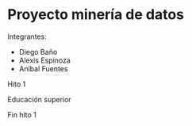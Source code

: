 # Proyecto minería de datos
Integrantes:
- Diego Baño
- Alexis Espinoza
- Aníbal Fuentes

Hito 1

Educación superior

Fin hito 1

